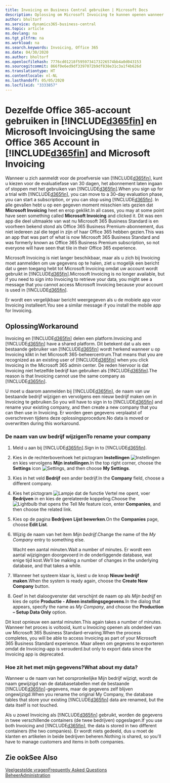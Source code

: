 ```yaml
---
title: Invoicing en Business Central gebruiken | Microsoft Docs
description: Oplossing om Microsoft Invoicing te kunnen openen wanneer u zich hebt aangemeld voor Dynamics 365 Business Central.
author: bholtorf
ms.service: dynamics365-business-central
ms.topic: article
ms.devlang: na
ms.tgt_pltfrm: na
ms.workload: na
ms.search.keywords: Invoicing, Office 365
ms.date: 04/30/2020
ms.author: bholtorf
ms.openlocfilehash: 7776cd01218f5959734173226574bb4a0d043153
ms.sourcegitcommit: 866f0e6ed9df3397072b9df838e31c3a1f4b626d
ms.translationtype: HT
ms.contentlocale: nl-NL
ms.lasthandoff: 05/05/2020
ms.locfileid: "3333857"
---
```

# <a name="using-the-same-office-365-account-in-d365fin-and-microsoft-invoicing"></a><span data-ttu-id="72dc3-103">Dezelfde Office 365-account gebruiken in [!INCLUDE[d365fin](includes/d365fin_long_md.md)] en Microsoft Invoicing</span><span class="sxs-lookup"><span data-stu-id="72dc3-103">Using the same Office 365 Account in [!INCLUDE[d365fin](includes/d365fin_long_md.md)] and Microsoft Invoicing</span></span>
<span data-ttu-id="72dc3-104">Wanneer u zich aanmeldt voor de proefversie van [!INCLUDE[d365fin](includes/d365fin_md.md)], kunt u kiezen voor de evaluatiefase van 30 dagen, het abonnement laten ingaan of stoppen met het gebruiken van [!INCLUDE[d365fin](includes/d365fin_md.md)].</span><span class="sxs-lookup"><span data-stu-id="72dc3-104">When you sign up for a trial with [!INCLUDE[d365fin](includes/d365fin_md.md)], you can move to a 30-day evaluation phase, you can start a subscription, or you can stop using [!INCLUDE[d365fin](includes/d365fin_md.md)].</span></span> <span data-ttu-id="72dc3-105">In alle gevallen hebt u op een gegeven moment misschien iets gezien dat **Microsoft Invoicing** heet en erop geklikt.</span><span class="sxs-lookup"><span data-stu-id="72dc3-105">In all cases, you may at some point have seen something called **Microsoft Invoicing** and clicked it.</span></span> <span data-ttu-id="72dc3-106">Dit was een app die deel uitmaakte van wat nu Microsoft 365 Business Standard is en voorheen bekend stond als Office 365 Business Premium-abonnement, dus niet iedereen zal die tegel in zijn of haar Office 365 hebben gezien.</span><span class="sxs-lookup"><span data-stu-id="72dc3-106">This was an app that was part of what is now Microsoft 365 Business Standard and was formerly known as Office 365 Business Premium subscription, so not everyone will have seen that tile in their Office 365 experience.</span></span>  

<span data-ttu-id="72dc3-107">Microsoft Invoicing is niet langer beschikbaar, maar als u zich bij Invoicing moet aanmelden om uw gegevens op te halen, ziet u mogelijk een bericht dat u geen toegang hebt tot Microsoft Invoicing omdat uw account wordt gebruikt in [!INCLUDE[d365fin](includes/d365fin_md.md)].</span><span class="sxs-lookup"><span data-stu-id="72dc3-107">Microsoft Invoicing is no longer available, but if you need to sign into Invoicing to retrieve your data, you might see a message that you cannot access Microsoft Invoicing because your account is used in [!INCLUDE[d365fin](includes/d365fin_md.md)].</span></span>  

<span data-ttu-id="72dc3-108">Er wordt een vergelijkbaar bericht weergegeven als u de mobiele app voor Invoicing installeert.</span><span class="sxs-lookup"><span data-stu-id="72dc3-108">You see a similar message if you install the mobile app for Invoicing.</span></span>  

## <a name="workaround"></a><span data-ttu-id="72dc3-109">Oplossing</span><span class="sxs-lookup"><span data-stu-id="72dc3-109">Workaround</span></span>
<span data-ttu-id="72dc3-110">Invoicing en [!INCLUDE[d365fin](includes/d365fin_md.md)] delen een platform.</span><span class="sxs-lookup"><span data-stu-id="72dc3-110">Invoicing and [!INCLUDE[d365fin](includes/d365fin_md.md)] have a shared platform.</span></span> <span data-ttu-id="72dc3-111">Dit betekent dat u als een bestaande gebruiker van [!INCLUDE[d365fin](includes/d365fin_md.md)] wordt herkend wanneer u op Invoicing klikt in het Microsoft 365-beheercentrum.</span><span class="sxs-lookup"><span data-stu-id="72dc3-111">That means that you are recognized as an existing user of [!INCLUDE[d365fin](includes/d365fin_md.md)] when you click Invoicing in the Microsoft 365 admin center.</span></span> <span data-ttu-id="72dc3-112">De reden hiervoor is dat Invoicing niet hetzelfde bedrijf kan gebruiken als [!INCLUDE[d365fin](includes/d365fin_md.md)].</span><span class="sxs-lookup"><span data-stu-id="72dc3-112">The reason is that Invoicing cannot use the same company as [!INCLUDE[d365fin](includes/d365fin_md.md)].</span></span>  

<span data-ttu-id="72dc3-113">U moet u daarom aanmelden bij [!INCLUDE[d365fin](includes/d365fin_md.md)], de naam van uw bestaande bedrijf wijzigen en vervolgens een nieuw bedrijf maken om in Invoicing te gebruiken.</span><span class="sxs-lookup"><span data-stu-id="72dc3-113">So you will have to sign in to [!INCLUDE[d365fin](includes/d365fin_md.md)] and rename your existing company, and then create a new company that you can then use in Invoicing.</span></span> <span data-ttu-id="72dc3-114">Er worden geen gegevens verplaatst of overschreven tijdens deze oplossingsprocedure.</span><span class="sxs-lookup"><span data-stu-id="72dc3-114">No data is moved or overwritten during this workaround.</span></span>

### <a name="to-rename-your-company"></a><span data-ttu-id="72dc3-115">De naam van uw bedrijf wijzigen</span><span class="sxs-lookup"><span data-stu-id="72dc3-115">To rename your company</span></span>
1. <span data-ttu-id="72dc3-116">Meld u aan bij [!INCLUDE[d365fin](includes/d365fin_md.md)].</span><span class="sxs-lookup"><span data-stu-id="72dc3-116">Sign in to [!INCLUDE[d365fin](includes/d365fin_md.md)].</span></span>
2. <span data-ttu-id="72dc3-117">Kies in de rechterbovenhoek het pictogram **Instellingen** ![Instellingen](media/ui-experience/settings_icon_small.png "Pictogram Instellingen voor rolcentrum") en kies vervolgens **Mijn instellingen**.</span><span class="sxs-lookup"><span data-stu-id="72dc3-117">In the top right corner, choose the **Settings** icon ![Settings](media/ui-experience/settings_icon_small.png "Settings icon for role center"), and then choose **My Settings**.</span></span>
3. <span data-ttu-id="72dc3-118">Kies in het veld **Bedrijf** een ander bedrijf.</span><span class="sxs-lookup"><span data-stu-id="72dc3-118">In the **Company** field, choose a different company.</span></span>
4. <span data-ttu-id="72dc3-119">Kies het pictogram ![Lampje dat de functie Vertel me opent](media/ui-search/search_small.png "Vertel me wat u wilt doen"), voer **Bedrijven** in en kies de gerelateerde koppeling.</span><span class="sxs-lookup"><span data-stu-id="72dc3-119">Choose the ![Lightbulb that opens the Tell Me feature](media/ui-search/search_small.png "Tell me what you want to do") icon, enter **Companies**, and then choose the related link.</span></span>  
5. <span data-ttu-id="72dc3-120">Kies op de pagina **Bedrijven** **Lijst bewerken**.</span><span class="sxs-lookup"><span data-stu-id="72dc3-120">On the **Companies** page, choose **Edit List**.</span></span>  
6. <span data-ttu-id="72dc3-121">Wijzig de naam van het item *Mijn bedrijf*.</span><span class="sxs-lookup"><span data-stu-id="72dc3-121">Change the name of the *My Company* entry to something else.</span></span>  

    <span data-ttu-id="72dc3-122">Wacht een aantal minuten.</span><span class="sxs-lookup"><span data-stu-id="72dc3-122">Wait a number of minutes.</span></span> <span data-ttu-id="72dc3-123">Er wordt een aantal wijzigingen doorgevoerd in de onderliggende database, wat enige tijd kost.</span><span class="sxs-lookup"><span data-stu-id="72dc3-123">We’ll be making a number of changes in the underlying database, and that takes a while.</span></span>
7.  <span data-ttu-id="72dc3-124">Wanneer het systeem klaar is, kiest u de knop **Nieuw bedrijf maken**.</span><span class="sxs-lookup"><span data-stu-id="72dc3-124">When the system is ready again, choose the **Create New Company** button.</span></span>  
8.  <span data-ttu-id="72dc3-125">Geef in het dialoogvenster dat verschijnt de naam op als *Mijn bedrijf* en kies de optie **Productie - Alleen instellingsgegevens**.</span><span class="sxs-lookup"><span data-stu-id="72dc3-125">In the dialog that appears, specify the name as *My Company*, and choose the **Production – Setup Data Only** option.</span></span>  

<span data-ttu-id="72dc3-126">Dit kost opnieuw een aantal minuten.</span><span class="sxs-lookup"><span data-stu-id="72dc3-126">This again takes a number of minutes.</span></span> <span data-ttu-id="72dc3-127">Wanneer het proces is voltooid, kunt u Invoicing openen als onderdeel van uw Microsoft 365 Business Standard-ervaring.</span><span class="sxs-lookup"><span data-stu-id="72dc3-127">When the process completes, you will be able to access Invoicing as part of your Microsoft 365 Business Standard experience.</span></span> <span data-ttu-id="72dc3-128">Maar alleen om gegevens te exporteren omdat de Invoicing-app is verouderd.</span><span class="sxs-lookup"><span data-stu-id="72dc3-128">but only to export data since the Invoicing app is deprecated.</span></span>  

### <a name="what-about-my-data"></a><span data-ttu-id="72dc3-129">Hoe zit het met mijn gegevens?</span><span class="sxs-lookup"><span data-stu-id="72dc3-129">What about my data?</span></span>
<span data-ttu-id="72dc3-130">Wanneer u de naam van het oorspronkelijke Mijn bedrijf wijzigt, wordt de naam gewijzigd van de databasetabellen met de bestaande [!INCLUDE[d365fin](includes/d365fin_md.md)]-gegevens, maar de gegevens zelf blijven ongewijzigd.</span><span class="sxs-lookup"><span data-stu-id="72dc3-130">When you rename the original My Company, the database tables that store your existing [!INCLUDE[d365fin](includes/d365fin_md.md)] data are renamed, but the data itself is not touched.</span></span>  

<span data-ttu-id="72dc3-131">Als u zowel Invoicing als [!INCLUDE[d365fin](includes/d365fin_md.md)] gebruikt, worden de gegevens in twee verschillende containers (de twee bedrijven) opgeslagen.</span><span class="sxs-lookup"><span data-stu-id="72dc3-131">If you use both Invoicing and [!INCLUDE[d365fin](includes/d365fin_md.md)], the data is stored in two different containers (the two companies).</span></span> <span data-ttu-id="72dc3-132">Er wordt niets gedeeld, dus u moet de klanten en artikelen in beide bedrijven beheren.</span><span class="sxs-lookup"><span data-stu-id="72dc3-132">Nothing is shared, so you'll have to manage customers and items in both companies.</span></span>  

## <a name="see-also"></a><span data-ttu-id="72dc3-133">Zie ook</span><span class="sxs-lookup"><span data-stu-id="72dc3-133">See Also</span></span>
[<span data-ttu-id="72dc3-134">Veelgestelde vragen</span><span class="sxs-lookup"><span data-stu-id="72dc3-134">Frequently Asked Questions</span></span>](across-faq.md)  
[<span data-ttu-id="72dc3-135">Beheer</span><span class="sxs-lookup"><span data-stu-id="72dc3-135">Administration</span></span>](admin-setup-and-administration.md)  
